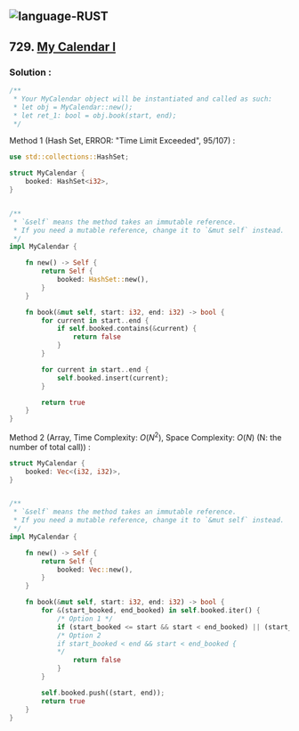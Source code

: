 ![language-RUST](https://img.shields.io/badge/RUST-8d4004?style=for-the-badge&logo=RUST)
---

## 729. [My Calendar I](https://leetcode.com/problems/my-calendar-i)

### Solution :

```rust
/**
 * Your MyCalendar object will be instantiated and called as such:
 * let obj = MyCalendar::new();
 * let ret_1: bool = obj.book(start, end);
 */
```

Method 1 (Hash Set, ERROR: "Time Limit Exceeded", 95/107) :
```rust
use std::collections::HashSet;

struct MyCalendar {
    booked: HashSet<i32>,
}


/** 
 * `&self` means the method takes an immutable reference.
 * If you need a mutable reference, change it to `&mut self` instead.
 */
impl MyCalendar {

    fn new() -> Self {
        return Self {
            booked: HashSet::new(),
        }
    }

    fn book(&mut self, start: i32, end: i32) -> bool {
        for current in start..end {
            if self.booked.contains(&current) {
                return false
            }
        }

        for current in start..end {
            self.booked.insert(current);
        }

        return true
    }
}
```

Method 2 (Array, Time Complexity: $O(N^2)$, Space Complexity: $O(N)$ (N: the number of total call)) :
```rust
struct MyCalendar {
    booked: Vec<(i32, i32)>,
}


/** 
 * `&self` means the method takes an immutable reference.
 * If you need a mutable reference, change it to `&mut self` instead.
 */
impl MyCalendar {

    fn new() -> Self {
        return Self {
            booked: Vec::new(),
        }
    }

    fn book(&mut self, start: i32, end: i32) -> bool {
        for &(start_booked, end_booked) in self.booked.iter() {
            /* Option 1 */
            if (start_booked <= start && start < end_booked) || (start_booked < end && end < end_booked) || (start <= start_booked && start_booked < end) {
            /* Option 2
            if start_booked < end && start < end_booked {
            */
                return false
            }
        }

        self.booked.push((start, end));
        return true
    }
}
```
